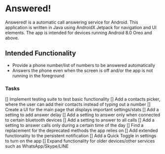 # Answered!
Answered! is a automatic call answering service for Android. This application is written in Java using AndroidX Jetpack for navigation and UI elements.
The app is intended for devices running Android 8.0 Oreo and above.

## Intended Functionality
- Provide a phone number/list of numbers to be answered automatically
- Answers the phone even when the screen is off and/or the app is not running in the foreground

### Tasks
[] Implement testing suite to test basic functionality
[] Add a contacts picker, where the user can add their contacts instead of typing out a number
[] Create a UI for the main page that displays important settings/stats
[] Add a setting to add answer delay
[] Add a setting to answer only when connected to certain bluetooth devices
[] Add a setting to answer to all calls
[] Add a setting to answer calls only during a certain time of the day
[] Find a replacement for the deprecated methods the app relies on
[] Add extended functionality to the persistent notification
[] Add a Quick Toggle in settings to turn on the app
[] Expand functionality for older devices/other services such as WhatsApp/Skype/LINE
